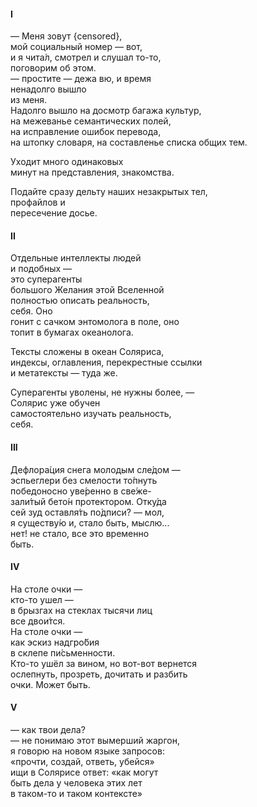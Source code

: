 #### I
— Меня зовут {censored},    
мой социальный номер — вот,  
и я чита́л, смотрел и слушал то-то,   
поговорим об этом.   
— простите — дежа вю, и время   
ненадолго вышло   
из меня.   
Надолго вышло на досмотр багажа культур,   
на межеванье семантических полей,  
на исправление ошибок перевода,  
на штопку словаря, на составленье списка общих тем.  
  
Уходит много одинаковых   
минут на представления, знакомства.   
  
Подайте сразу дельту наших незакрытых тел,  
профайлов и   
пересечение досье.  
  
#### II
Отдельные интеллекты людей  
и подобных —    
это суперагенты   
большого Желания этой Вселенной   
полностью описать реальность,   
себя. Оно   
гонит с сачком энтомолога в поле, оно   
топит в бумагах океанолога.  
  
Тексты сложены в океан Соляриса,   
индексы, оглавления, перекрестные ссылки  
и метатексты — туда же.  
  
Суперагенты уволены, не нужны более, —   
Солярис уже обучен   
самостоятельно изучать реальность,   
себя.  
  
#### III
Дефлора́ция снега молодым сле́дом —    
эспьеглери без смелости то́пнуть  
победоносно уве́ренно в све́же-   
зали́тый бето́н протектором. Отку́да    
сей зуд оставля́ть по́дписи? — мол,   
я существу́ю и, стало быть, мыслю...   
нет! не стало, все это временно    
быть.    

  
#### IV
На столе очки —   
кто-то ушел —   
в брызгах на стеклах тысячи лиц  
все двои́тся.  
На столе очки —   
как эскиз надгро́бия   
в склепе пи́сьменности.  
Кто-то ушёл за вином, но вот-вот вернется  
ослепнуть, прозреть, дочитать и разбить   
очки. Может быть.  

  
#### V
— как твои дела?   
— не понимаю этот вымерший жаргон,   
я говорю на новом языке запросов:  
«прочти, создай, ответь, убейся»  
ищи в Солярисе ответ: «как могут   
быть дела у человека этих лет   
в таком-то и таком контексте»  





